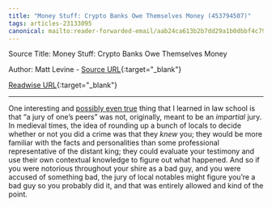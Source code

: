 ```yaml
---
title: "Money Stuff: Crypto Banks Owe Themselves Money (453794507)"
tags: articles-23133095
canonical: mailto:reader-forwarded-email/aab24ca613b2b7dd29a1b0dbbf4c798e
---
```


Source Title: Money Stuff: Crypto Banks Owe Themselves Money

Author: Matt Levine - [Source URL](mailto:reader-forwarded-email/aab24ca613b2b7dd29a1b0dbbf4c798e){:target="_blank"}

[Readwise URL](https://readwise.io/open/453794507){:target="_blank"}

---

One interesting and [possibly even true](https://link.mail.bloombergbusiness.com/click/30210082.423969/aHR0cHM6Ly9lbi53aWtpcGVkaWEub3JnL3dpa2kvSnVyeSNIaXN0b3JpY2FsX3Jvb3Rz/63b6506f00dc2a96fe05ce2cB4ca5a17f) thing that I learned in law school is that “a jury of one’s peers” was not, originally, meant to be an *impartial* jury. In medieval times, the idea of rounding up a bunch of locals to decide whether or not you did a crime was that they *knew* you; they would be more familiar with the facts and personalities than some professional representative of the distant king; they could evaluate your testimony and use their own contextual knowledge to figure out what happened. And so if you were notorious throughout your shire as a bad guy, and you were accused of something bad, the jury of local notables might figure you’re a bad guy so you probably did it, and that was entirely allowed and kind of the point.
